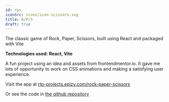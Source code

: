 ```yaml
---
id: rps
iconSrc: icons/icon-scissors.svg
title: R/P/S
draft: true
---
```


The classic game of Rock, Paper, Scissors, built using React and packaged with Vite

**Technologies used: React, Vite**

A fun project using an idea and assets from frontendmentor.io. It gave me lots of opportunity to work on CSS animations and making a satisfying user experience.

Visit the app at <a href="http://rtp-projects.epizy.com/rock-paper-scissors/" target="_blank">rtp-projects.epizy.com/rock-paper-scissors</a>

Or see the code in <a href='https://github.com/rtp314/rock-paper-scissors' target='_blank'>the github repository</a>
